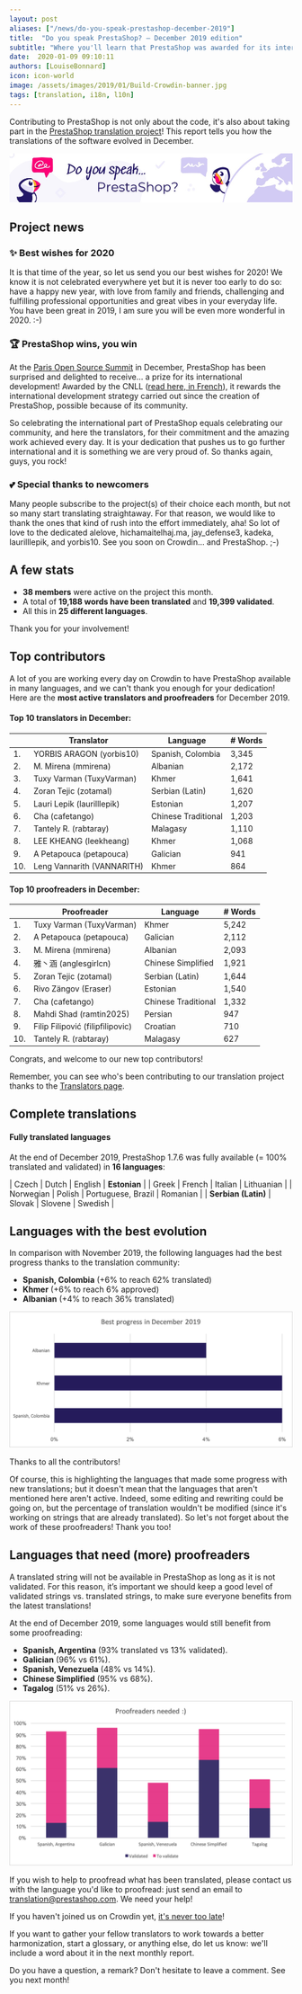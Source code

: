 ```yaml
---
layout: post
aliases: ["/news/do-you-speak-prestashop-december-2019"]
title:  "Do you speak PrestaShop? – December 2019 edition"
subtitle: "Where you'll learn that PrestaShop was awarded for its international strategy"
date:  2020-01-09 09:10:11
authors: [LouiseBonnard]
icon: icon-world
image: /assets/images/2019/01/Build-Crowdin-banner.jpg
tags: [translation, i18n, l10n]
---
```


Contributing to PrestaShop is not only about the code, it's also about taking part in the [PrestaShop translation project](https://crowdin.com/project/prestashop-official)! This report tells you how the translations of the software evolved in December.

![Crowdin Monthly banner](/assets/images/2019/01/Build-Crowdin-banner.jpg)

## Project news


### :sparkles: Best wishes for 2020

It is that time of the year, so let us send you our best wishes for 2020! We know it is not celebrated everywhere yet but it is never too early to do so: have a happy new year, with love from family and friends, challenging and fulfilling professional opportunities and great vibes in your everyday life. You have been great in 2019, I am sure you will be even more wonderful in 2020. :-)


### :trophy: PrestaShop wins, you win

At the [Paris Open Source Summit]( https://www.opensourcesummit.paris) in December, PrestaShop has been surprised and delighted to receive… a prize for its international development! Awarded by the CNLL ([read here, in French]( https://cnll.fr/news/le-cnll-r%C3%A9v%C3%A8le-les-laur%C3%A9ats-du-concours-des-acteurs-du-libre-2019)), it rewards the international development strategy carried out since the creation of PrestaShop, possible because of its community.

So celebrating the international part of PrestaShop equals celebrating our community, and here the translators, for their commitment and the amazing work achieved every day. It is your dedication that pushes us to go further international and it is something we are very proud of. So thanks again, guys, you rock!


### :two_hearts: Special thanks to newcomers

Many people subscribe to the project(s) of their choice each month, but not so many start translating straightaway. For that reason, we would like to thank the ones that kind of rush into the effort immediately, aha! So lot of love to the dedicated alelove, hichamaitelhaj.ma, jay_defense3, kadeka, laurilllepik, and yorbis10. See you soon on Crowdin… and PrestaShop. ;-)


## A few stats
 
* **38 members** were active on the project this month.
* A total of **19,188 words have been translated** and **19,399 validated**.
* All this in **25 different languages**.
 
Thank you for your involvement!
 

## Top contributors
 
A lot of you are working every day on Crowdin to have PrestaShop available in many languages, and we can't thank you enough for your dedication! Here are the **most active translators and proofreaders** for December 2019.

#### Top 10 translators in December:
 
| |Translator | Language | # Words
|-|---------- | -------- | ----------------
 1. | YORBIS ARAGON (yorbis10) | Spanish, Colombia | 3,345
 2. | M. Mirena (mmirena) | Albanian | 2,172
 3. | Tuxy Varman (TuxyVarman) | Khmer | 1,641
 4. | Zoran Tejic (zotamal) | Serbian (Latin) | 1,620
 5. | Lauri Lepik (laurilllepik) | Estonian | 1,207
 6. | Cha (cafetango) | Chinese Traditional | 1,203
 7. | Tantely R. (rabtaray) | Malagasy | 1,110
 8. | LEE KHEANG (leekheang) | Khmer | 1,068
 9. | A Petapouca (petapouca) | Galician | 941
10. | Leng Vannarith (VANNARITH) | Khmer | 864
 
 
#### Top 10 proofreaders in December:
 
| | Proofreader | Language | # Words
|-| ---------- | -------- | ----------------
1. | Tuxy Varman (TuxyVarman) | Khmer | 5,242
 2. | A Petapouca (petapouca) | Galician | 2,112
 3. | M. Mirena (mmirena) | Albanian | 2,093
 4. | 雅丶涵 (anglesgirlcn) | Chinese Simplified | 1,921
 5. | Zoran Tejic (zotamal) | Serbian (Latin) | 1,644
 6. | Rivo Zängov (Eraser) | Estonian | 1,540
 7. | Cha (cafetango) | Chinese Traditional | 1,332
 8. | Mahdi Shad (ramtin2025) | Persian | 947
 9. | Filip Filipović (filipfilipovic) | Croatian | 710
10. | Tantely R. (rabtaray) | Malagasy | 627

Congrats, and welcome to our new top contributors!
 
Remember, you can see who's been contributing to our translation project thanks to the [Translators page](http://translators.prestashop.com/).
 
 
## Complete translations
 
#### Fully translated languages
 
At the end of December 2019, PrestaShop 1.7.6 was fully available (= 100% translated and validated) in **16 languages**:
 
| Czech | Dutch | English | **Estonian** |
| Greek | French | Italian | Lithuanian |
| Norwegian | Polish | Portuguese, Brazil | Romanian |
| **Serbian (Latin)** | Slovak | Slovene | Swedish |
 
 
## Languages with the best evolution
 
In comparison with November 2019, the following languages had the best progress thanks to the translation community:
 
* **Spanish, Colombia** (+6% to reach 62% translated)
* **Khmer** (+6% to reach 6% approved)
* **Albanian** (+4% to reach 36% translated)
 
![Best translation progress for December 2019](/assets/images/2020/01/Build-Crowdin-progress-December19.png)
 
Thanks to all the contributors!
 
Of course, this is highlighting the languages that made some progress with new translations; but it doesn't mean that the languages that aren't mentioned here aren't active. Indeed, some editing and rewriting could be going on, but the percentage of translation wouldn't be modified (since it's working on strings that are already translated). So let's not forget about the work of these proofreaders! Thank you too!
 
 
## Languages that need (more) proofreaders
 
A translated string will not be available in PrestaShop as long as it is not validated. For this reason, it’s important we should keep a good level of validated strings vs. translated strings, to make sure everyone benefits from the latest translations!
 
At the end of December 2019, some languages would still benefit from some proofreading:
 
* **Spanish, Argentina** (93% translated vs 13% validated).
* **Galician** (96% vs 61%).
* **Spanish, Venezuela** (48% vs 14%).
* **Chinese Simplified** (95% vs 68%).
* **Tagalog** (51% vs 26%).
 
![Languages that need proofreading](/assets/images/2020/01/Build-Crowdin-proofreading-December19.png)
 
If you wish to help to proofread what has been translated, please contact us with the language you'd like to proofread: just send an email to translation@prestashop.com. We need your help! 
 
If you haven't joined us on Crowdin yet, [it's never too late](https://crowdin.com/project/prestashop-official)!
 
If you want to gather your fellow translators to work towards a better harmonization, start a glossary, or anything else, do let us know: we'll include a word about it in the next monthly report.
 
Do you have a question, a remark? Don't hesitate to leave a comment. See you next month!
